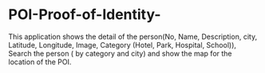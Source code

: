 # POI-Proof-of-Identity-
This application shows the detail of the person(No, Name, Description, city, Latitude, Longitude, Image, Category (Hotel, Park, Hospital, School)), Search the person ( by category and city) and show the map for the location of the POI.
